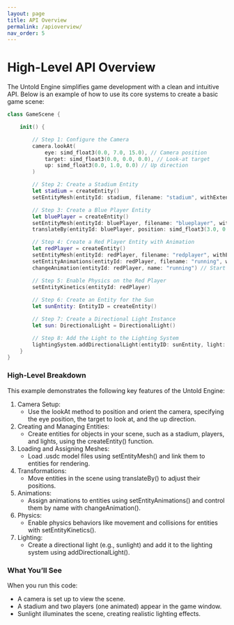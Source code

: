 ```yaml
---
layout: page
title: API Overview
permalink: /apioverview/
nav_order: 5
---
```


# High-Level API Overview

The Untold Engine simplifies game development with a clean and intuitive API. Below is an example of how to use its core systems to create a basic game scene:

```swift
class GameScene {

    init() {

        // Step 1: Configure the Camera
        camera.lookAt(
            eye: simd_float3(0.0, 7.0, 15.0), // Camera position
            target: simd_float3(0.0, 0.0, 0.0), // Look-at target
            up: simd_float3(0.0, 1.0, 0.0) // Up direction
        )

        // Step 2: Create a Stadium Entity
        let stadium = createEntity()
        setEntityMesh(entityId: stadium, filename: "stadium", withExtension: "usdc")

        // Step 3: Create a Blue Player Entity
        let bluePlayer = createEntity()
        setEntityMesh(entityId: bluePlayer, filename: "blueplayer", withExtension: "usdc")
        translateBy(entityId: bluePlayer, position: simd_float3(3.0, 0.0, 0.0)) // Adjust position

        // Step 4: Create a Red Player Entity with Animation
        let redPlayer = createEntity()
        setEntityMesh(entityId: redPlayer, filename: "redplayer", withExtension: "usdc", flip: false)
        setEntityAnimations(entityId: redPlayer, filename: "running", withExtension: "usdc", name: "running")
        changeAnimation(entityId: redPlayer, name: "running") // Start animation

        // Step 5: Enable Physics on the Red Player
        setEntityKinetics(entityId: redPlayer)
        
        // Step 6: Create an Entity for the Sun
        let sunEntity: EntityID = createEntity()

        // Step 7: Create a Directional Light Instance
        let sun: DirectionalLight = DirectionalLight()

        // Step 8: Add the Light to the Lighting System
        lightingSystem.addDirectionalLight(entityID: sunEntity, light: sun)
    }
}
```

### High-Level Breakdown

This example demonstrates the following key features of the Untold Engine:

1. Camera Setup:
    - Use the lookAt method to position and orient the camera, specifying the eye position, the target to look at, and the up direction.
2. Creating and Managing Entities:
    - Create entities for objects in your scene, such as a stadium, players, and lights, using the createEntity() function.
3. Loading and Assigning Meshes:
    - Load .usdc model files using setEntityMesh() and link them to entities for rendering.
4. Transformations:
    - Move entities in the scene using translateBy() to adjust their positions.
5. Animations:
    - Assign animations to entities using setEntityAnimations() and control them by name with changeAnimation().
6. Physics:
    - Enable physics behaviors like movement and collisions for entities with setEntityKinetics().
7. Lighting:
    - Create a directional light (e.g., sunlight) and add it to the lighting system using addDirectionalLight().
    
### What You’ll See
When you run this code:

- A camera is set up to view the scene.
- A stadium and two players (one animated) appear in the game window.
- Sunlight illuminates the scene, creating realistic lighting effects.


